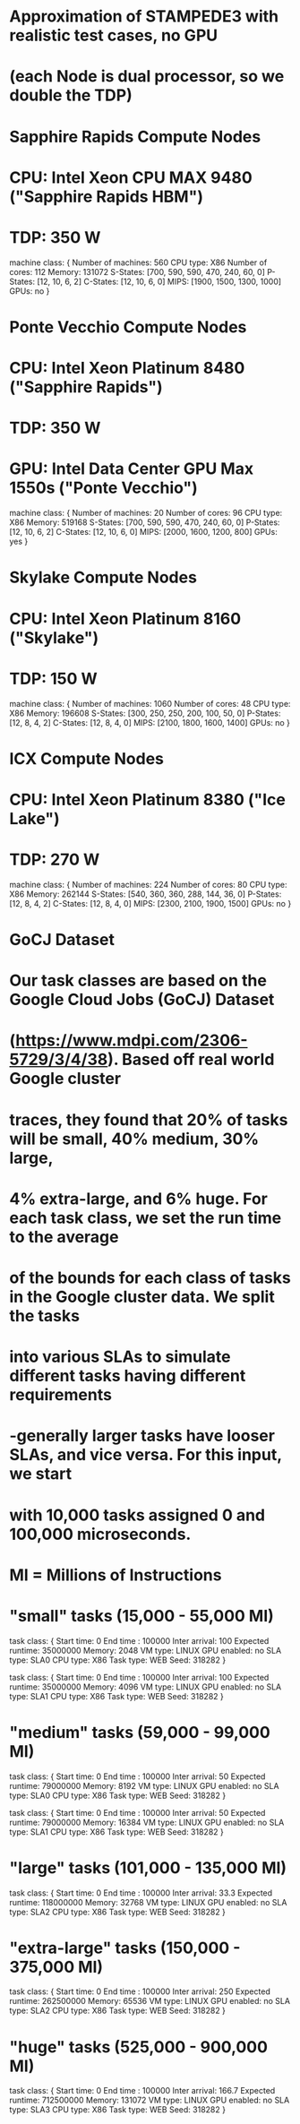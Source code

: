 # Approximation of STAMPEDE3 with realistic test cases, no GPU
# (each Node is dual processor, so we double the TDP)

# Sapphire Rapids Compute Nodes
# CPU: Intel Xeon CPU MAX 9480 ("Sapphire Rapids HBM")
# TDP: 350 W
machine class:
{
        Number of machines: 560
        CPU type: X86
        Number of cores: 112
        Memory: 131072
        S-States: [700, 590, 590, 470, 240, 60, 0]
        P-States: [12, 10, 6, 2]
        C-States: [12, 10, 6, 0]
        MIPS: [1900, 1500, 1300, 1000]
        GPUs: no
}

# Ponte Vecchio Compute Nodes
# CPU: Intel Xeon Platinum 8480 ("Sapphire Rapids")
# TDP: 350 W
# GPU: Intel Data Center GPU Max 1550s ("Ponte Vecchio")
machine class:
{
        Number of machines: 20
        Number of cores: 96
        CPU type: X86
        Memory: 519168
        S-States: [700, 590, 590, 470, 240, 60, 0]
        P-States: [12, 10, 6, 2]
        C-States: [12, 10, 6, 0]
        MIPS: [2000, 1600, 1200, 800]
        GPUs: yes
}

# Skylake Compute Nodes
# CPU: Intel Xeon Platinum 8160 ("Skylake")
# TDP: 150 W
machine class:
{
        Number of machines: 1060
        Number of cores: 48
        CPU type: X86
        Memory: 196608
        S-States: [300, 250, 250, 200, 100, 50, 0]
        P-States: [12, 8, 4, 2]
        C-States: [12, 8, 4, 0]
        MIPS: [2100, 1800, 1600, 1400]
        GPUs: no
}

# ICX Compute Nodes
# CPU: Intel Xeon Platinum 8380 ("Ice Lake")
# TDP: 270 W
machine class:
{
        Number of machines: 224
        Number of cores: 80
        CPU type: X86
        Memory: 262144
        S-States: [540, 360, 360, 288, 144, 36, 0]
        P-States: [12, 8, 4, 2]
        C-States: [12, 8, 4, 0]
        MIPS: [2300, 2100, 1900, 1500]
        GPUs: no
}

# GoCJ Dataset

# Our task classes are based on the Google Cloud Jobs (GoCJ) Dataset 
# (https://www.mdpi.com/2306-5729/3/4/38). Based off real world Google cluster 
# traces, they found that 20% of tasks will be small, 40% medium, 30% large, 
# 4% extra-large, and 6% huge. For each task class, we set the run time to the average
# of the bounds for each class of tasks in the Google cluster data. We split the tasks 
# into various SLAs to simulate different tasks having different requirements
# -generally larger tasks have looser SLAs, and vice versa. For this input, we start
# with 10,000 tasks assigned 0 and 100,000 microseconds.

# MI = Millions of Instructions
# "small" tasks (15,000 - 55,000 MI)
task class:
{
        Start time: 0
        End time : 100000
        Inter arrival: 100
        Expected runtime: 35000000
        Memory: 2048
        VM type: LINUX
        GPU enabled: no
        SLA type: SLA0
        CPU type: X86
        Task type: WEB
        Seed: 318282
}

task class:
{
        Start time: 0
        End time : 100000
        Inter arrival: 100
        Expected runtime: 35000000
        Memory: 4096
        VM type: LINUX
        GPU enabled: no
        SLA type: SLA1
        CPU type: X86
        Task type: WEB
        Seed: 318282
}

# "medium" tasks (59,000 - 99,000 MI)
task class:
{
        Start time: 0
        End time : 100000
        Inter arrival: 50
        Expected runtime: 79000000
        Memory: 8192
        VM type: LINUX
        GPU enabled: no
        SLA type: SLA0
        CPU type: X86
        Task type: WEB
        Seed: 318282
}

task class:
{
        Start time: 0
        End time : 100000
        Inter arrival: 50
        Expected runtime: 79000000
        Memory: 16384
        VM type: LINUX
        GPU enabled: no
        SLA type: SLA1
        CPU type: X86
        Task type: WEB
        Seed: 318282
}

# "large" tasks (101,000 - 135,000 MI)
task class:
{
        Start time: 0
        End time : 100000
        Inter arrival: 33.3
        Expected runtime: 118000000
        Memory: 32768
        VM type: LINUX
        GPU enabled: no
        SLA type: SLA2
        CPU type: X86
        Task type: WEB
        Seed: 318282
}

# "extra-large" tasks (150,000 - 375,000 MI)
task class:
{
        Start time: 0
        End time : 100000
        Inter arrival: 250
        Expected runtime: 262500000
        Memory: 65536
        VM type: LINUX
        GPU enabled: no
        SLA type: SLA2
        CPU type: X86
        Task type: WEB
        Seed: 318282
}

# "huge" tasks (525,000 - 900,000 MI)
task class:
{
        Start time: 0
        End time : 100000
        Inter arrival: 166.7
        Expected runtime: 712500000
        Memory: 131072
        VM type: LINUX
        GPU enabled: no
        SLA type: SLA3
        CPU type: X86
        Task type: WEB
        Seed: 318282
}